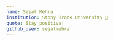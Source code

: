 ```yaml
---
name: Sejal Mehra
institution: Stony Brook University 🚩
quote: Stay positive!
github_user: sejalmehra
---
```

